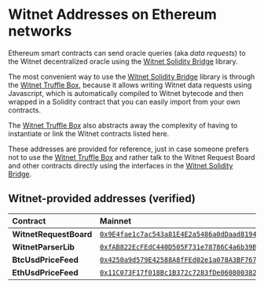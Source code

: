 # Witnet Addresses on Ethereum networks

Ethereum smart contracts can send oracle queries (aka _data requests_) to the Witnet decentralized oracle using the [Witnet Solidity Bridge] library.

The most convenient way to use the [Witnet Solidity Bridge] library is through the [Witnet Truffle Box], because it
allows writing Witnet data requests using Javascript, which is automatically compiled to Witnet bytecode and then
wrapped in a Solidity contract that you can easily import from your own contracts.

The [Witnet Truffle Box] also abstracts away the complexity of having to instantiate or link the Witnet contracts
listed here. 

These addresses are provided for reference, just in case someone prefers not to use the [Witnet Truffle Box] and
rather talk to the Witnet Request Board and other contracts directly using the interfaces in the [Witnet Solidity Bridge].

## Witnet-provided addresses (verified)

| Contract | Mainnet | Goerli | Rinkeby |
| :------- | :------ | :----- | :------ | 
| **WitnetRequestBoard** | [`0x9E4fae1c7ac543a81E4E2a5486a0dDaad8194bdA`](https://etherscan.io/address/0x9E4fae1c7ac543a81E4E2a5486a0dDaad8194bdA) | [`0xb58D05247d16b3F1BD6B59c52f7f61fFef02BeC8`](https://goerli.etherscan.io/address/0xb58D05247d16b3F1BD6B59c52f7f61fFef02BeC8#code) | [`0x6cE42a35C61ccfb42907EEE57eDF14Bb69C7fEF4`](https://rinkeby.etherscan.io/address/0x6cE42a35C61ccfb42907EEE57eDF14Bb69C7fEF4#code)
| **WitnetParserLib** | [`0xfAB822EcFEdC440D505F731e78786C4a6b39B553`](https://etherscan.io/address/0xfAB822EcFEdC440D505F731e78786C4a6b39B553) | [`0x7fbFAA0cA6B098e234135a9D813f735762fEF601`](https://goerli.etherscan.io/address/0x7fbFAA0cA6B098e234135a9D813f735762fEF601#code) | [`0x2E499f44d2977945d52B7BD7834B2C5195d9CE84`](https://rinkeby.etherscan.io/address/0x2E499f44d2977945d52B7BD7834B2C5195d9CE84#code)
| **BtcUsdPriceFeed** | [`0x4250a9d579E42588A8fFEd02e1a078A3BF767e8d`](https://etherscan.io/address/0x4250a9d579E42588A8fFEd02e1a078A3BF767e8d) | [`0xcd445329A50EB30e82F349A89D583B2Cb516F18f`](https://goerli.etherscan.io/address/0xcd445329A50EB30e82F349A89D583B2Cb516F18f#code) | [`0xccAe308C9b91a3e3De8E0Dd4136Ce0Bb608e6ea4`](https://rinkeby.etherscan.io/address/0xccAe308C9b91a3e3De8E0Dd4136Ce0Bb608e6ea4#code)
| **EthUsdPriceFeed** | [`0x11C073F17f018Bc1B372c7283fDe0608003823D5`](https://etherscan.io/address/0x11C073F17f018Bc1B372c7283fDe0608003823D5) | [`0x7D72Bd8F6c9D06Ae6D3Fd4B1aE0CAdab732959a7`](https://goerli.etherscan.io/address/0x7D72Bd8F6c9D06Ae6D3Fd4B1aE0CAdab732959a7#code) | [`0x4566CaD4e76575f85fA423EF46080Afe353f7A05`](https://rinkeby.etherscan.io/address/0x4566CaD4e76575f85fA423EF46080Afe353f7A05#code)

[Witnet Solidity Bridge]: https://github.com/witnet/witnet-solidity-bridge
[Witnet Truffle Box]: /try/use-from-ethereum
